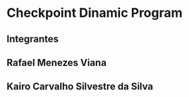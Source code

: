 <h1>Checkpoint Dinamic Program</h1>
<h2>Integrantes</h2>
<h2>Rafael Menezes Viana</h2>
<h2>Kairo Carvalho Silvestre da Silva</h2>
